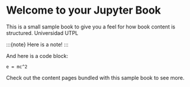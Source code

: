 # Welcome to your Jupyter Book

This is a small sample book to give you a feel for how book content is
structured.
Universidad UTPL

:::{note}
Here is a note!
:::

And here is a code block:

```
e = mc^2
```

Check out the content pages bundled with this sample book to see more.

